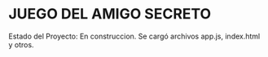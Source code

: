 <h1> JUEGO DEL AMIGO SECRETO </h1>
Estado del Proyecto: En construccion.
Se cargó archivos app.js, index.html y otros.
